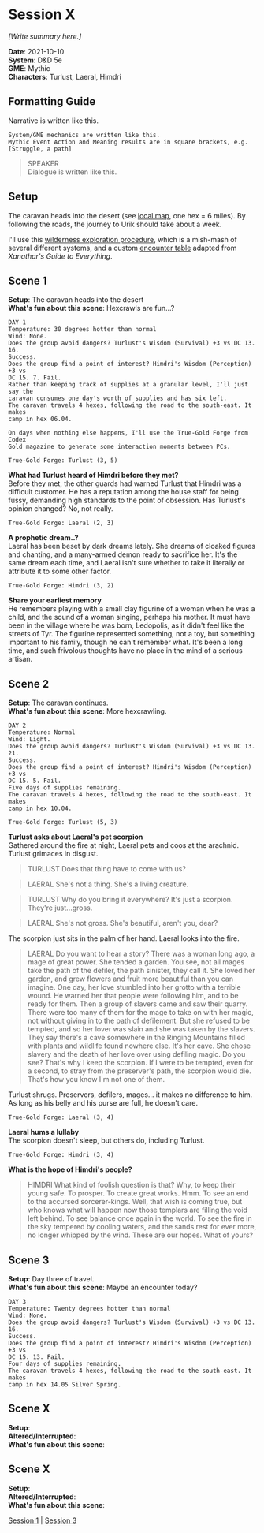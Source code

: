 # Session X

*[Write summary here.]*

**Date**: 2021-10-10  
**System**: D&D 5e  
**GME**: Mythic  
**Characters**: Turlust, Laeral, Himdri  

## Formatting Guide

Narrative is written like this.

    System/GME mechanics are written like this.  
    Mythic Event Action and Meaning results are in square brackets, e.g. [Struggle, a path]

> SPEAKER  
> Dialogue is written like this.  

## Setup

The caravan heads into the desert (see [local map](https://github.com/jimmyturnip/water-of-the-ages/blob/master/tyr-urik-map-hex.png), one hex = 6 miles). By following the roads, the journey to Urik should take about a week.

I'll use this [wilderness exploration procedure](https://github.com/jimmyturnip/water-of-the-ages/blob/master/wilderness-exploration.md), which is a mish-mash of several different systems, and a custom [encounter table](https://github.com/jimmyturnip/water-of-the-ages/blob/master/desert-encounters-1.md) adapted from *Xanathar's Guide to Everything*.



## Scene 1
**Setup**: The caravan heads into the desert  
**What's fun about this scene**: Hexcrawls are fun...?  

    DAY 1
    Temperature: 30 degrees hotter than normal
    Wind: None.
    Does the group avoid dangers? Turlust's Wisdom (Survival) +3 vs DC 13. 16.
    Success.
    Does the group find a point of interest? Himdri's Wisdom (Perception) +3 vs
    DC 15. 7. Fail.
    Rather than keeping track of supplies at a granular level, I'll just say the
    caravan consumes one day's worth of supplies and has six left.
    The caravan travels 4 hexes, following the road to the south-east. It makes
    camp in hex 06.04.

    On days when nothing else happens, I'll use the True-Gold Forge from Codex
    Gold magazine to generate some interaction moments between PCs.

    True-Gold Forge: Turlust (3, 5)

**What had Turlust heard of Himdri before they met?**  
Before they met, the other guards had warned Turlust that Himdri was a difficult customer. He has a reputation among the house staff for being fussy, demanding high standards to the point of obsession. Has Turlust's opinion changed? No, not really.

    True-Gold Forge: Laeral (2, 3)

**A prophetic dream..?**  
Laeral has been beset by dark dreams lately. She dreams of cloaked figures and chanting, and a many-armed demon ready to sacrifice her. It's the same dream each time, and Laeral isn't sure whether to take it literally or attribute it to some other factor.

    True-Gold Forge: Himdri (3, 2)

**Share your earliest memory**  
He remembers playing with a small clay figurine of a woman when he was a child, and the sound of a woman singing, perhaps his mother. It must have been in the village where he was born, Ledopolis, as it didn't feel like the streets of Tyr. The figurine represented something, not a toy, but something important to his family, though he can't remember what. It's been a long time, and such frivolous thoughts have no place in the mind of a serious artisan.






## Scene 2
**Setup**: The caravan continues.  
**What's fun about this scene**: More hexcrawling.  

    DAY 2
    Temperature: Normal
    Wind: Light.
    Does the group avoid dangers? Turlust's Wisdom (Survival) +3 vs DC 13. 21.
    Success.
    Does the group find a point of interest? Himdri's Wisdom (Perception) +3 vs
    DC 15. 5. Fail.
    Five days of supplies remaining.
    The caravan travels 4 hexes, following the road to the south-east. It makes
    camp in hex 10.04.

    True-Gold Forge: Turlust (5, 3)

**Turlust asks about Laeral's pet scorpion**  
Gathered around the fire at night, Laeral pets and coos at the arachnid. Turlust grimaces in disgust.

> TURLUST
> Does that thing have to come with us?

> LAERAL
> She's not a thing. She's a living creature.

> TURLUST
> Why do you bring it everywhere? It's just a scorpion. They're just...gross.

> LAERAL
> She's not gross. She's beautiful, aren't you, dear?

The scorpion just sits in the palm of her hand. Laeral looks into the fire.

> LAERAL
> Do you want to hear a story? There was a woman long ago, a mage of great power. She tended a garden. You see, not all mages take the path of the defiler, the path sinister, they call it. She loved her garden, and grew flowers and fruit more beautiful than you can imagine. One day, her love stumbled into her grotto with a terrible wound. He warned her that people were following him, and to be ready for them. Then a group of slavers came and saw their quarry. There were too many of them for the mage to take on with her magic, not without giving in to the path of defilement. But she refused to be tempted, and so her lover was slain and she was taken by the slavers. They say there's a cave somewhere in the Ringing Mountains filled with plants and wildlife found nowhere else. It's her cave. She chose slavery and the death of her love over using defiling magic. Do you see? That's why I keep the scorpion. If I were to be tempted, even for a second, to stray from the preserver's path, the scorpion would die. That's how you know I'm not one of them.

Turlust shrugs. Preservers, defilers, mages... it makes no difference to him. As long as his belly and his purse are full, he doesn't care.

    True-Gold Forge: Laeral (3, 4)

**Laeral hums a lullaby**  
The scorpion doesn't sleep, but others do, including Turlust.

    True-Gold Forge: Himdri (3, 4)

**What is the hope of Himdri's people?**  

> HIMDRI
> What kind of foolish question is that? Why, to keep their young safe. To prosper. To create great works. Hmm. To see an end to the accursed sorcerer-kings. Well, that wish is coming true, but who knows what will happen now those templars are filling the void left behind. To see balance once again in the world. To see the fire in the sky tempered by cooling waters, and the sands rest for ever more, no longer whipped by the wind. These are our hopes. What of yours?





## Scene 3
**Setup**: Day three of travel.  
**What's fun about this scene**: Maybe an encounter today?  

    DAY 3
    Temperature: Twenty degrees hotter than normal
    Wind: None.
    Does the group avoid dangers? Turlust's Wisdom (Survival) +3 vs DC 13. 16.
    Success.
    Does the group find a point of interest? Himdri's Wisdom (Perception) +3 vs
    DC 15. 13. Fail.
    Four days of supplies remaining.
    The caravan travels 4 hexes, following the road to the south-east. It makes
    camp in hex 14.05 Silver Spring.






## Scene X
**Setup**:  
**Altered/Interrupted**:  
**What's fun about this scene**:  







## Scene X
**Setup**:  
**Altered/Interrupted**:  
**What's fun about this scene**:  


[Session 1](https://github.com/jimmyturnip/water-of-the-ages/blob/master/session-01.md) | [Session 3](https://github.com/jimmyturnip/water-of-the-ages/blob/master/session-03.md)